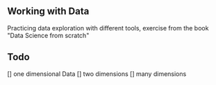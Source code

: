 ## Working with Data

Practicing data exploration with different tools, exercise from the book "Data Science from scratch"

## Todo
[] one dimensional Data
[] two dimensions
[] many dimensions
